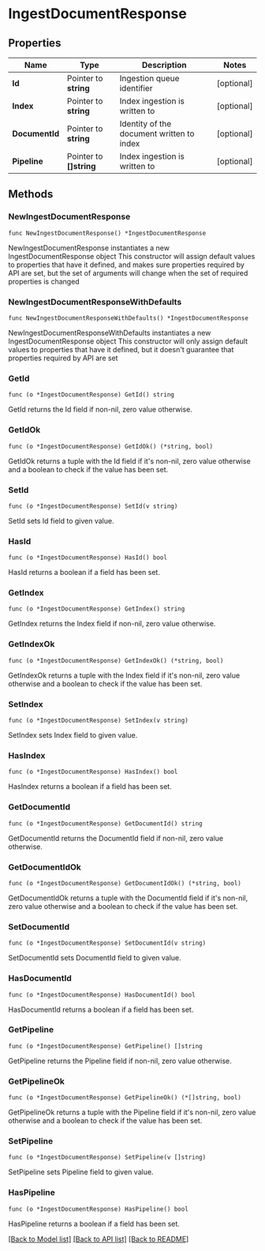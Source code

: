 # IngestDocumentResponse

## Properties

Name | Type | Description | Notes
------------ | ------------- | ------------- | -------------
**Id** | Pointer to **string** | Ingestion queue identifier | [optional] 
**Index** | Pointer to **string** | Index ingestion is written to | [optional] 
**DocumentId** | Pointer to **string** | Identity of the document written to index | [optional] 
**Pipeline** | Pointer to **[]string** | Index ingestion is written to | [optional] 

## Methods

### NewIngestDocumentResponse

`func NewIngestDocumentResponse() *IngestDocumentResponse`

NewIngestDocumentResponse instantiates a new IngestDocumentResponse object
This constructor will assign default values to properties that have it defined,
and makes sure properties required by API are set, but the set of arguments
will change when the set of required properties is changed

### NewIngestDocumentResponseWithDefaults

`func NewIngestDocumentResponseWithDefaults() *IngestDocumentResponse`

NewIngestDocumentResponseWithDefaults instantiates a new IngestDocumentResponse object
This constructor will only assign default values to properties that have it defined,
but it doesn't guarantee that properties required by API are set

### GetId

`func (o *IngestDocumentResponse) GetId() string`

GetId returns the Id field if non-nil, zero value otherwise.

### GetIdOk

`func (o *IngestDocumentResponse) GetIdOk() (*string, bool)`

GetIdOk returns a tuple with the Id field if it's non-nil, zero value otherwise
and a boolean to check if the value has been set.

### SetId

`func (o *IngestDocumentResponse) SetId(v string)`

SetId sets Id field to given value.

### HasId

`func (o *IngestDocumentResponse) HasId() bool`

HasId returns a boolean if a field has been set.

### GetIndex

`func (o *IngestDocumentResponse) GetIndex() string`

GetIndex returns the Index field if non-nil, zero value otherwise.

### GetIndexOk

`func (o *IngestDocumentResponse) GetIndexOk() (*string, bool)`

GetIndexOk returns a tuple with the Index field if it's non-nil, zero value otherwise
and a boolean to check if the value has been set.

### SetIndex

`func (o *IngestDocumentResponse) SetIndex(v string)`

SetIndex sets Index field to given value.

### HasIndex

`func (o *IngestDocumentResponse) HasIndex() bool`

HasIndex returns a boolean if a field has been set.

### GetDocumentId

`func (o *IngestDocumentResponse) GetDocumentId() string`

GetDocumentId returns the DocumentId field if non-nil, zero value otherwise.

### GetDocumentIdOk

`func (o *IngestDocumentResponse) GetDocumentIdOk() (*string, bool)`

GetDocumentIdOk returns a tuple with the DocumentId field if it's non-nil, zero value otherwise
and a boolean to check if the value has been set.

### SetDocumentId

`func (o *IngestDocumentResponse) SetDocumentId(v string)`

SetDocumentId sets DocumentId field to given value.

### HasDocumentId

`func (o *IngestDocumentResponse) HasDocumentId() bool`

HasDocumentId returns a boolean if a field has been set.

### GetPipeline

`func (o *IngestDocumentResponse) GetPipeline() []string`

GetPipeline returns the Pipeline field if non-nil, zero value otherwise.

### GetPipelineOk

`func (o *IngestDocumentResponse) GetPipelineOk() (*[]string, bool)`

GetPipelineOk returns a tuple with the Pipeline field if it's non-nil, zero value otherwise
and a boolean to check if the value has been set.

### SetPipeline

`func (o *IngestDocumentResponse) SetPipeline(v []string)`

SetPipeline sets Pipeline field to given value.

### HasPipeline

`func (o *IngestDocumentResponse) HasPipeline() bool`

HasPipeline returns a boolean if a field has been set.


[[Back to Model list]](../README.md#documentation-for-models) [[Back to API list]](../README.md#documentation-for-api-endpoints) [[Back to README]](../README.md)


